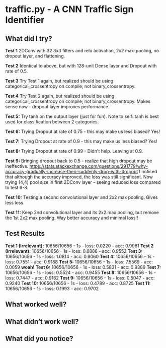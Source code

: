 # traffic.py - A CNN Traffic Sign Identifier

## What did I try?
**Test 1**
2DConv with 32 3x3 filters and relu activation, 2x2 max-pooling, no dropout layer, and flattening.

**Test 2**
Identical to above, but with 128-unit Dense layer and Dropout with rate of 0.5.

**Test 3**
Try Test 1 again, but realized should be using categorical_crossentropy on compile; not binary_crossentropy.

**Test 4**
Try Test 2 again, but realized should be using categorical_crossentropy on compile; not binary_crossentropy. Makes sense now - dropout layer improves performance.

**Test 5:** 
Try tanh on the output layer (just for fun). Note to self: tanh is best used for classification between 2 categories.

**Test 6:**
Trying Dropout at rate of 0.75 - this may make us less biased? Yes!

**Test 7:**
Trying Dropout at rate of 0.9 - this may make us less biased? Yes!

**Test 8:**
Trying Dropout at rate of 0.99 - Didn't help. Leaving at 0.9.

**Test 9:**
Bringing dropout back to 0.5 - realize that high dropout may be ineffective. https://stats.stackexchange.com/questions/291779/why-accuracy-gradually-increase-then-suddenly-drop-with-dropout
I noticed that although the accuracy improved, the loss was still significant. Now trying (4,4) pool size in first 2DConv layer - seeing reduced loss compared to test 6-8.

**Test 10:**
Testing a second convolutional layer and 2x2 max pooling. Gives less loss

**Test 11:**
Keep 2nd convolutional layer and its 2x2 max pooling, but remove the 1st 2x2 max pooling. Way better accuracy and minimal loss!!


## Test Results
**Test 1 (Irrelevant):** 10656/10656 - 1s - loss: 0.0220 - acc: 0.9961
**Test 2 (Irrelevant):** 10656/10656 - 1s - loss: 0.6886 - acc: 0.9552
**Test 3:** 10656/10656 - 1s - loss: 1.0814 - acc: 0.9060
**Test 4:** 10656/10656 - 1s - loss: 0.7551 - acc: 0.9188
**Test 5:** 10656/10656 - 1s - loss: 7.5569 - acc: 0.0059 **woah!**
**Test 6:** 10656/10656 - 1s - loss: 0.5831 - acc: 0.9389
**Test 7:** 10656/10656 - 1s - loss: 0.5524 - acc: 0.9455
**Test 8:** 10656/10656 - 1s - loss: 0.7447 - acc: 0.9162
**Test 9:** 10656/10656 - 1s - loss: 0.5047 - acc: 0.9240
**Test 10:** 10656/10656 - 1s - loss: 0.4789 - acc: 0.8725
**Test 11:** 10656/10656 - 1s - loss: 0.1993 - acc: 0.9702


## What worked well? 

## What didn’t work well? 

## What did you notice?
